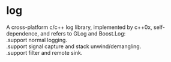 # log
A cross-platform c/c++ log library, implemented by c++0x, self-dependence, and refers to GLog and Boost.Log:<br>
.support normal logging.<br>
.support signal capture and stack unwind/demangling.<br>
.support filter and remote sink.<br>

